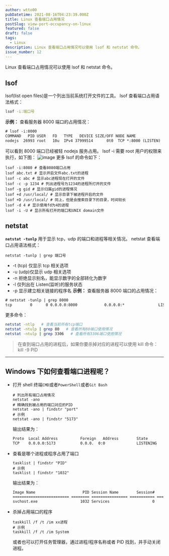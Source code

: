```yaml
---
author: wtto00
pubDatetime: 2021-08-16T04:23:39.000Z
title: Linux 查看端口占用情况
postSlug: view-port-occupancy-on-linux
featured: false
draft: false
tags:
  - Linux
description: Linux 查看端口占用情况可以使用 lsof 和 netstat 命令。
issue_number: 12
---
```


Linux 查看端口占用情况可以使用 lsof 和 netstat 命令。

## lsof

lsof(list open files)是一个列出当前系统打开文件的工具。
lsof 查看端口占用语法格式：

```bash
lsof -i:端口号
```

**示例：** 查看服务器 8000 端口的占用情况：

```txt
# lsof -i:8000
COMMAND   PID USER   FD   TYPE   DEVICE SIZE/OFF NODE NAME
nodejs  26993 root   10u  IPv4 37999514      0t0  TCP *:8000 (LISTEN)
```

可以看到 8000 端口已经被轻 nodejs 服务占用。
lsof -i 需要 root 用户的权限来执行，如下图：
![image](https://user-images.githubusercontent.com/30424139/105813174-6c5dba80-5fea-11eb-9f0f-996ad6a8e908.png)
更多 lsof 的命令如下：

```shell
lsof -i:8080 # 查看8080端口占用
lsof abc.txt # 显示开启文件abc.txt的进程
lsof -c abc # 显示abc进程现在打开的文件
lsof -c -p 1234 # 列出进程号为1234的进程所打开的文件
lsof -g gid # 显示归属gid的进程情况
lsof +d /usr/local/ # 显示目录下被进程开启的文件
lsof +D /usr/local/ # 同上，但是会搜索目录下的目录，时间较长
lsof -d 4 # 显示使用fd为4的进程
lsof -i -U # 显示所有打开的端口和UNIX domain文件
```

## netstat

**`netstat -tunlp`** 用于显示 tcp，udp 的端口和进程等相关情况。
netstat 查看端口占用语法格式：

```shell
netstat -tunlp | grep 端口号
```

- -t (tcp) 仅显示 tcp 相关选项
- -u (udp)仅显示 udp 相关选项
- -n 拒绝显示别名，能显示数字的全部转化为数字
- -l 仅列出在 Listen(监听)的服务状态
- -p 显示建立相关链接的程序名
  **示例：** 查看服务器 8000 端口的占用情况：

```txt
# netstat -tunlp | grep 8000
tcp        0      0 0.0.0.0:8000            0.0.0.0:*               LISTEN      26993/nodejs
```

更多命令：

```bash
netstat -ntlp   # 查看当前所有tcp端口
netstat -ntulp | grep 80   # 查看所有80端口使用情况
netstat -ntulp | grep 3306   # 查看所有3306端口使用情况
```

> 在查到端口占用的进程后，如果你要杀掉对应的进程可以使用 kill 命令：
> kill -9 PID

---

## Windows 下如何查看端口进程呢？

- 打开 shell 终端`CMD`或者`PowerShell`或者`Git Bash`

  ```shell
  # 列出所有端口占用情况
  netstat -ano
  # 精确找到被占用的端口对应的PID
  netstat -ano | findstr "port"
  # 示例
  netstat -ano | findstr "5173"
  ```

  输出结果为：

  ```txt
  Proto  Local Address          Foreign   Address        State           PID
  TCP    0.0.0.0:5173           0.0.0.  0:0              LISTENING       1032
  ```

- 查看是哪个进程或程序占用了端口

  ```shell
  tasklist | findstr "PID"
  # 示例
  tasklist | findstr "1032"
  ```

  输出结果为：

  ```txt
  Image Name                     PID Session Name        Session#    Mem Usage
  ========================= ======== ================ =========== ============
  svchost.exe                   1032 Services                   0     11,440 K
  ```

- 杀掉占用端口的程序

  ```shell
  taskkill /f /t /im xx进程
  # 示例
  taskkill /f /t /im System
  ```

  或者也可以打开任务管理器，通过进程/程序名称或者 PID 找到，并手动关闭进程。
